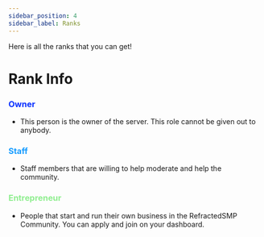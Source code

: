 ```yaml
---
sidebar_position: 4
sidebar_label: Ranks
---
```

Here is all the ranks that you can get!
# Rank Info


### <font color="#07e2ffff">Owner</font>
- This person is the owner of the server. This role cannot be given out to anybody.

### <font color="#1779c9ff">Staff</font>
- Staff members that are willing to help moderate and help the community.

### <font color="#90EE90">Entrepreneur</font>
- People that start and run their own business in the RefractedSMP Community. You can apply and join on your dashboard.


